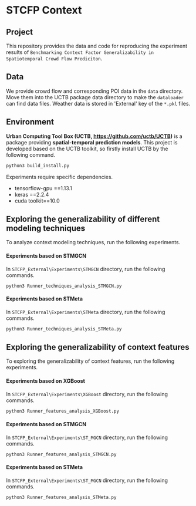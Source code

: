 # STCFP Context

## Project

This repository provides the data and code for reproducing the experiment results of `Benchmarking Context Factor Generalizability in Spatiotemporal Crowd Flow Prediciton`.

## Data

We provide crowd flow and corresponding POI data in the `data` directory. Move them into the UCTB package data directory to make the `dataloader` can find data files. Weather data is stored in 'External' key of the `*.pkl` files.

## Environment

**Urban Computing Tool Box (UCTB, https://github.com/uctb/UCTB)** is a package providing **spatial-temporal prediction models**. This project is developed based on the UCTB toolkit, so firstly install UCTB by the following command.

```bash
python3 build_install.py
```

Experiments require specific dependencies.

* tensorflow-gpu ==1.13.1
* keras ==2.2.4
* cuda toolkit==10.0

## Exploring the generalizability of different modeling techniques

To analyze context modeling techniques, run the following experiments.

#### Experiments based on STMGCN

In `STCFP_External\Experiments\STMGCN` directory, run the following commands.

```
python3 Runner_techniques_analysis_STMGCN.py
```

#### Experiments based on STMeta

In `STCFP_External\Experiments\STMeta` directory, run the following commands.

```bash
python3 Runner_techniques_analysis_STMeta.py
```

## Exploring the generalizability of context features

To exploring the generalizability of context features, run the following experiments.

#### Experiments based on XGBoost

In `STCFP_External\Experiments\XGBoost` directory, run the following commands.

```bash
python3 Runner_features_analysis_XGBoost.py
```

#### Experiments based on STMGCN

In `STCFP_External\Experiments\ST_MGCN` directory, run the following commands.

```
python3 Runner_features_analysis_STMGCN.py
```

#### Experiments based on STMeta

In `STCFP_External\Experiments\ST_MGCN` directory, run the following commands.

```
python3 Runner_features_analysis_STMeta.py
```